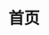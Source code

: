 ---
title: 首页
home: true
icon: home
heroText: LX Music Api Server
tagline: 适用于 LX Music 的解析接口服务器的 Python 实现
heroImage: /images/favicon.ico
actions:
  - text: 如何部署？
    link: /guide/readme.md
    type: primary
    icon: arrow-right
  - text: API调用
    link: /guide/api/api.md
    type: secondary
    icon: book
features:
  - title: 安全性高
    details: 拥有一个单独的安全模块，防止被恶意滥用
    icon: lock
  - title: 部署简单
    details: 只需要有一点点基础（指的是会看文档）即可在10分钟内部署完毕
    icon: rocket
  - title: 快速响应
    details: 采用aiohttp进行异步请求，毫秒级响应
    icon: magic
footerHtml: true
---